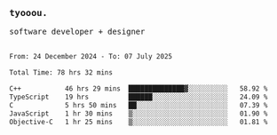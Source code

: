 <samp>
   <h3>tyooou.</h3>
   software developer + designer
   <br/><br/>
  <!--START_SECTION:waka-->

```txt
From: 24 December 2024 - To: 07 July 2025

Total Time: 78 hrs 32 mins

C++           46 hrs 29 mins  ██████████████▓░░░░░░░░░░   58.92 %
TypeScript    19 hrs          ██████░░░░░░░░░░░░░░░░░░░   24.09 %
C             5 hrs 50 mins   ██░░░░░░░░░░░░░░░░░░░░░░░   07.39 %
JavaScript    1 hr 30 mins    ▒░░░░░░░░░░░░░░░░░░░░░░░░   01.90 %
Objective-C   1 hr 25 mins    ▒░░░░░░░░░░░░░░░░░░░░░░░░   01.81 %
```

<!--END_SECTION:waka-->
</samp>
